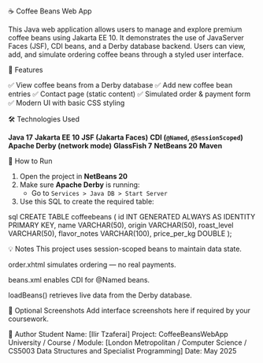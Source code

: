 ☕ Coffee Beans Web App

This Java web application allows users to manage and explore premium coffee beans using Jakarta EE 10. It demonstrates the use of JavaServer Faces (JSF), CDI beans, and a Derby database backend. Users can view, add, and simulate ordering coffee beans through a styled user interface.



🚀 Features

✅ View coffee beans from a Derby database
✅ Add new coffee bean entries
✅ Contact page (static content)
✅ Simulated order & payment form
✅ Modern UI with basic CSS styling



🛠 Technologies Used

**Java 17**
**Jakarta EE 10**
**JSF (Jakarta Faces)**
**CDI (`@Named`, `@SessionScoped`)**
**Apache Derby (network mode)**
**GlassFish 7**
**NetBeans 20**
**Maven**


🧪 How to Run

1. Open the project in **NetBeans 20**
2. Make sure **Apache Derby** is running:
   - Go to `Services > Java DB > Start Server`
3. Use this SQL to create the required table:

sql
CREATE TABLE coffeebeans (
  id INT GENERATED ALWAYS AS IDENTITY PRIMARY KEY,
  name VARCHAR(50),
  origin VARCHAR(50),
  roast_level VARCHAR(50),
  flavor_notes VARCHAR(100),
  price_per_kg DOUBLE
);


💡 Notes
This project uses session-scoped beans to maintain data state.

order.xhtml simulates ordering — no real payments.

beans.xml enables CDI for @Named beans.

loadBeans() retrieves live data from the Derby database.

📸 Optional Screenshots
Add interface screenshots here if required by your coursework.

👤 Author
Student Name: [Ilir Tzaferai]
Project: CoffeeBeansWebApp
University  / Course / Module: [London Metropolitan / Computer Science / CS5003 Data Structures and Specialist Programming]
Date: May 2025
